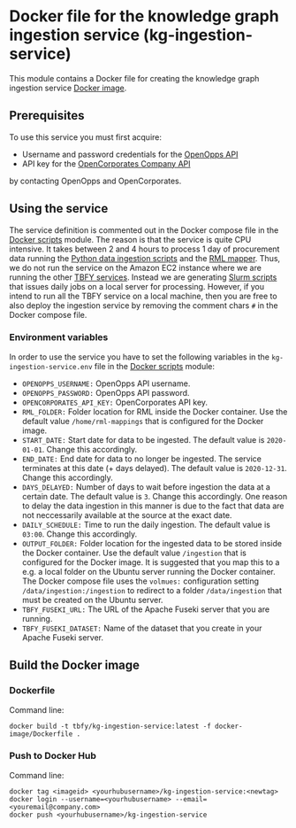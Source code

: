 # Docker file for the knowledge graph ingestion service (kg-ingestion-service)
This module contains a Docker file for creating the knowledge graph ingestion service [Docker image](https://hub.docker.com/r/tbfy/kg-ingestion-service).

## Prerequisites
To use this service you must first acquire:

* Username and password credentials for the [OpenOpps API](https://theybuyforyou.eu/openopps-api/) 
* API key for the [OpenCorporates Company API](https://api.opencorporates.com/)

by contacting OpenOpps and OpenCorporates.

## Using the service
The service definition is commented out in the Docker compose file in the [Docker scripts](https://github.com/TBFY/knowledge-graph/tree/master/docker-scripts) module. The reason is that the service is quite CPU intensive. It takes between 2 and 4 hours to process 1 day of procurement data running the [Python data ingestion scripts](https://github.com/TBFY/knowledge-graph/tree/master/python-scripts) and the [RML mapper](https://github.com/TBFY/knowledge-graph/tree/master/rml-mappings). Thus, we do not run the service on the Amazon EC2 instance where we are running the other [TBFY services](https://github.com/TBFY/knowledge-graph/tree/master/docker-scripts). Instead we are generating [Slurm scripts](https://github.com/TBFY/knowledge-graph/tree/master/slurm-scripts) that issues daily jobs on a local server for processing. However, if you intend to run all the TBFY service on a local machine, then you are free to also deploy the ingestion service by removing the comment chars `#` in the Docker compose file.

### Environment variables
In order to use the service you have to set the following variables in the `kg-ingestion-service.env` file in the [Docker scripts](https://github.com/TBFY/knowledge-graph/tree/master/docker-scripts) module:
* `OPENOPPS_USERNAME:` OpenOpps API username.
* `OPENOPPS_PASSWORD:` OpenOpps API password.
* `OPENCORPORATES_API_KEY:` OpenCorporates API key.
* `RML_FOLDER:` Folder location for RML inside the Docker container. Use the default value `/home/rml-mappings` that is configured for the Docker image.
* `START_DATE:` Start date for data to be ingested. The default value is `2020-01-01`. Change this accordingly.
* `END_DATE:` End date for data to no longer be ingested. The service terminates at this date (+ days delayed). The default value is `2020-12-31`. Change this accordingly.
* `DAYS_DELAYED:` Number of days to wait before ingestion the data at a certain date. The default value is `3`. Change this accordingly. One reason to delay the data ingestion in this manner is due to the fact that data are not neccessarily available at the source at the exact date.
* `DAILY_SCHEDULE:` Time to run the daily ingestion. The default value is `03:00`. Change this accordingly.
* `OUTPUT_FOLDER:` Folder location for the ingested data to be stored inside the Docker container. Use the default value `/ingestion` that is configured for the Docker image. It is suggested that you map this to a e.g. a local folder on the Ubuntu server running the Docker container. The Docker compose file uses the `volmues:` configuration setting `/data/ingestion:/ingestion` to redirect to a folder `/data/ingestion` that must be created on the Ubuntu server.
* `TBFY_FUSEKI_URL:` The URL of the Apache Fuseki server that you are running.
* `TBFY_FUSEKI_DATASET:` Name of the dataset that you create in your Apache Fuseki server.

## Build the Docker image

### Dockerfile
Command line:
```
docker build -t tbfy/kg-ingestion-service:latest -f docker-image/Dockerfile .
```

### Push to Docker Hub
Command line:
```
docker tag <imageid> <yourhubusername>/kg-ingestion-service:<newtag>
docker login --username=<yourhubusername> --email=<youremail@company.com>
docker push <yourhubusername>/kg-ingestion-service
```
